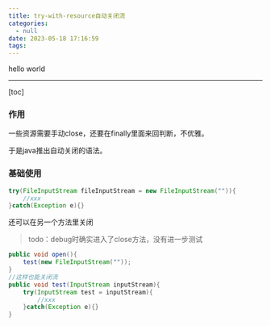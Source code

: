 ```yaml
---
title: try-with-resource自动关闭流
categories:
  - null
date: 2023-05-18 17:16:59
tags:
---
```


hello world

---

[toc]

### 作用

一些资源需要手动close，还要在finally里面来回判断，不优雅。

于是java推出自动关闭的语法。

### 基础使用

```java
try(FileInputStream fileInputStream = new FileInputStream("")){
    //xxx
}catch(Exception e){}
```

还可以在另一个方法里关闭

> todo：debug时确实进入了close方法，没有进一步测试

```java
public void open(){
	test(new FileInputStream(""));   
}
//这样也能关闭流
public void test(InputStream inputStream){
	try(InputStream test = inputStream){
	    //xxx
	}catch(Exception e){}
}
```

